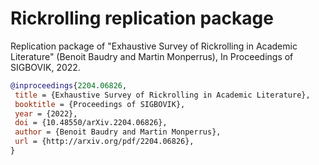 # Rickrolling replication package

Replication package of "Exhaustive Survey of Rickrolling in Academic Literature" (Benoit Baudry and Martin Monperrus), In Proceedings of SIGBOVIK, 2022. 

```bibtex
@inproceedings{2204.06826,
 title = {Exhaustive Survey of Rickrolling in Academic Literature},
 booktitle = {Proceedings of SIGBOVIK},
 year = {2022},
 doi = {10.48550/arXiv.2204.06826},
 author = {Benoit Baudry and Martin Monperrus},
 url = {http://arxiv.org/pdf/2204.06826},
}
```
